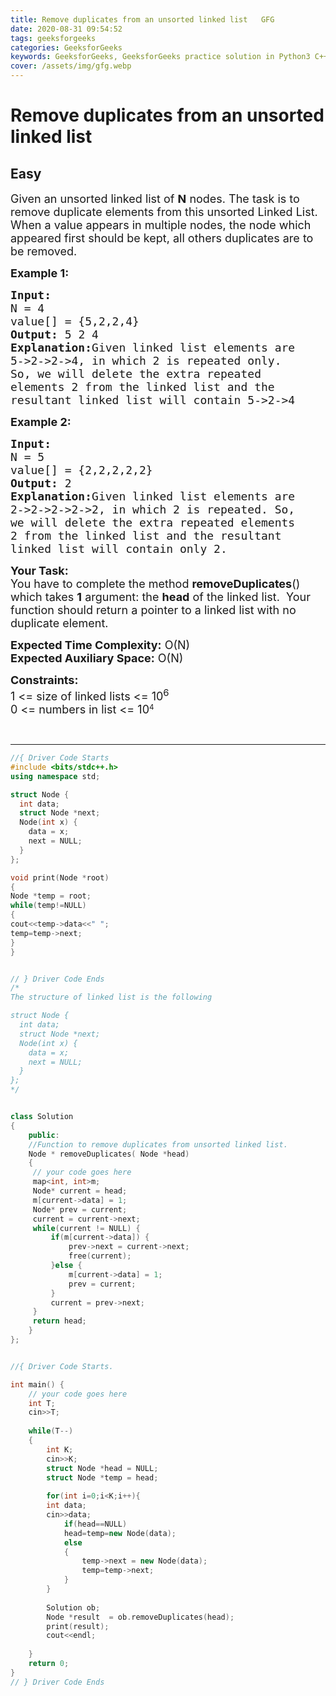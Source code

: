 ```yaml
---
title: Remove duplicates from an unsorted linked list   GFG
date: 2020-08-31 09:54:52
tags: geeksforgeeks
categories: GeeksforGeeks
keywords: GeeksforGeeks, GeeksforGeeks practice solution in Python3 C++ Java, Remove duplicates from an unsorted linked list - GFG solution
cover: /assets/img/gfg.webp
---
```



# Remove duplicates from an unsorted linked list
## Easy
<div class="problems_problem_content__Xm_eO"><p><span style="font-size: 18px;">Given an unsorted linked list of <strong>N</strong> nodes. The task is to remove duplicate&nbsp;elements from this&nbsp;unsorted Linked List. When a value appears in multiple nodes, the node which appeared first should be kept, all others duplicates are to be removed.</span></p>
<p><span style="font-size: 18px;"><strong>Example 1:</strong></span></p>
<pre><span style="font-size: 18px;"><strong>Input:
</strong>N = 4
value[] = {5,2,2,4}
<strong>Output: </strong>5 2 4<strong>
Explanation:</strong>Given linked list elements are
5-&gt;2-&gt;2-&gt;4, in which 2 is repeated only.
So, we will delete the extra repeated
elements 2 from the linked list and the
resultant linked list will contain 5-&gt;2-&gt;4</span>
</pre>
<p><span style="font-size: 18px;"><strong>Example 2:</strong></span></p>
<pre><span style="font-size: 18px;"><strong>Input:
</strong>N = 5
value[] = {2,2,2,2,2}
<strong>Output: </strong>2<strong>
Explanation:</strong>Given linked list elements are
2-&gt;2-&gt;2-&gt;2-&gt;2, in which 2 is repeated. So,
we will delete the extra repeated elements
2 from the linked list and the resultant
linked list will contain only 2.</span></pre>
<p><span style="font-size: 18px;"><strong>Your Task:</strong><br>You have to complete the method&nbsp;<strong>removeDuplicates</strong>() which takes <strong>1</strong>&nbsp;argument: the <strong>head</strong> of the linked list. &nbsp;Your function should&nbsp;return a pointer to a linked list with no duplicate element.</span></p>
<p><span style="font-size: 18px;"><strong>Expected Time Complexity:</strong>&nbsp;O(N)<br><strong>Expected Auxiliary Space:</strong>&nbsp;O(N)</span></p>
<p><span style="font-size: 18px;"><strong>Constraints:</strong><br>1 &lt;= size of linked lists &lt;= 10<sup>6</sup></span><br><span style="font-size: 18px;">0 &lt;= numbers in list &lt;= 10</span><sup>4</sup></p>
<p>&nbsp;</p></div>

---




```cpp
//{ Driver Code Starts
#include <bits/stdc++.h>
using namespace std;

struct Node {
  int data;
  struct Node *next;
  Node(int x) {
    data = x;
    next = NULL;
  }
};

void print(Node *root)
{
Node *temp = root;
while(temp!=NULL)
{
cout<<temp->data<<" ";
temp=temp->next;
}
}


// } Driver Code Ends
/*
The structure of linked list is the following

struct Node {
  int data;
  struct Node *next;
  Node(int x) {
    data = x;
    next = NULL;
  }
};
*/


class Solution
{
    public:
    //Function to remove duplicates from unsorted linked list.
    Node * removeDuplicates( Node *head) 
    {
     // your code goes here
     map<int, int>m;
     Node* current = head;
     m[current->data] = 1;
     Node* prev = current;
     current = current->next;
     while(current != NULL) {
         if(m[current->data]) {
             prev->next = current->next;
             free(current);
         }else {
             m[current->data] = 1;
             prev = current;
         }
         current = prev->next;
     }
     return head;
    }
};


//{ Driver Code Starts.

int main() {
	// your code goes here
	int T;
	cin>>T;
	
	while(T--)
	{
		int K;
		cin>>K;
		struct Node *head = NULL;
        struct Node *temp = head;
 
		for(int i=0;i<K;i++){
		int data;
		cin>>data;
			if(head==NULL)
			head=temp=new Node(data);
			else
			{
				temp->next = new Node(data);
				temp=temp->next;
			}
		}
		
	    Solution ob;
		Node *result  = ob.removeDuplicates(head);
		print(result);
		cout<<endl;
		
	}
	return 0;
}
// } Driver Code Ends
```
